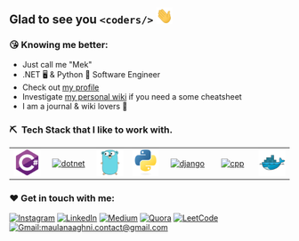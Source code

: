 
## Glad to see you `<coders/>` <img src="https://raw.githubusercontent.com/ABSphreak/ABSphreak/master/gifs/Hi.gif" width="30px">
<img align="right" width="25%" alt="" src="https://miro.medium.com/v2/resize:fit:640/format:webp/0*F4t8-xz-b98ZcvEH.gif">

### 😘 Knowing me better:
- Just call me "Mek"
- .NET 🖥️ & Python 🐍 Software Engineer
- Check out [my profile](https://maulanaaghnii.github.io/)
- Investigate [my personal wiki](https://maulanaaghnii.github.io/wiki) if you need a some cheatsheet
- I am a journal & wiki lovers 📝



### ⛏️ &nbsp;<b>Tech Stack</b> that I like to work with.
<!-- 🛠 -->
<table>
  <tr>
    <td align="center" width="96">
      <a href="">
        <img src="./assets/csharp-original.svg" width="48" height="48" alt="csharp" />
      </a>
      <br>
    </td>
    <td align="center" width="96">
      <a href="">
        <img src="https://upload.wikimedia.org/wikipedia/commons/thumb/7/7d/Microsoft_.NET_logo.svg/1200px-Microsoft_.NET_logo.svg.png" width="48" height="48" alt="dotnet" />
      </a>
      <br>
    </td>  
    <td align="center" width="96">
      <a href="">
        <img src="./assets/go-original.svg" width="48" height="48" alt="Golang" />
      </a>
      <br>
    </td>
    <td align="center" width="96">
      <a href="">
        <img src="./assets/python-original.svg" width="48" height="48" alt="Python" />
      </a>
      <br>
    </td>
    <td align="center" width="96">
      <a href="">
        <img src="https://upload.wikimedia.org/wikipedia/de/thumb/0/0e/Django-logo.svg/2560px-Django-logo.svg.png" width="100%" alt="django" />
      </a>
      <br>
    </td>
    <td align="center" width="96">
      <a href="">
        <img src="https://upload.wikimedia.org/wikipedia/commons/thumb/1/18/ISO_C%2B%2B_Logo.svg/800px-ISO_C%2B%2B_Logo.svg.png" width="48" height="48" alt="cpp" />
      </a>
      <br>
    </td>    
    <td align="center" width="96"> 
      <a href="" >
        <img src="./assets/docker-original.svg" width="48" height="48" alt="Docker" />
      </a>
      <br>
    </td>
  </tr>
</table>



### ❤️ Get in touch with me:
<!--[![Discord](https://img.shields.io/badge/Discord-%237289DA.svg?logo=discord&logoColor=white)](https://discord.gg/610988141892861976) --> 
<!-- [![Facebook](https://img.shields.io/badge/Facebook-%231877F2.svg?logo=Facebook&logoColor=white)](https://facebook.com/mclanaaghni)--> 
[![Instagram](https://img.shields.io/badge/Instagram-%23E4405F.svg?style=for-the-badge&logo=Instagram&logoColor=white)](https://instagram.com/maulanaaghnii) [![LinkedIn](https://img.shields.io/badge/linkedin-%230077B5.svg?style=for-the-badge&logo=linkedin&logoColor=white)](https://linkedin.com/in/maulanaaghnii) [![Medium](https://img.shields.io/badge/Medium-12100E?style=for-the-badge&logo=medium&logoColor=white)](https://medium.com/@maulanaaghnii) [![Quora](https://img.shields.io/badge/Quora-%23B92B27.svg?style=for-the-badge&logo=Quora&logoColor=white)](https://quora.com/profile/TB-Maulana-Aghni) [![LeetCode](https://img.shields.io/badge/LeetCode-000000?style=for-the-badge&logo=LeetCode&logoColor=#d16c06)](https://leetcode.com/maulanaaghnii/) [![Gmail:maulanaaghni.contact@gmail.com](https://img.shields.io/badge/Gmail-D14836?style=for-the-badge&logo=gmail&logoColor=white)](mailto:maulanaaghni.contact@gmail.com) <!-- [![YouTube](https://img.shields.io/badge/YouTube-%23FF0000.svg?logo=YouTube&logoColor=white)](https://youtube.com/c/Maulana Aghni)  -->



